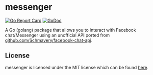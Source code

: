 # messenger
[![Go Report Card](https://goreportcard.com/badge/github.com/1lann/messenger)](https://goreportcard.com/report/github.com/1lann/messenger)
[![GoDoc](https://godoc.org/github.com/1lann/messenger?status.svg)](https://godoc.org/github.com/1lann/messenger)

A Go (golang) package that allows you to interact with Facebook chat/Messenger using
an unofficial API ported from [github.com/Schmavery/facebook-chat-api](github.com/Schmavery/facebook-chat-api).

## License
messenger is licensed under the MIT license which can be found [here](/LICENSE).
